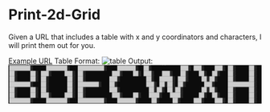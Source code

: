 # Print-2d-Grid
Given a URL that includes a table with x and y coordinators and characters, I will print them out for you.

[Example URL](https://docs.google.com/document/d/e/2PACX-1vQGUck9HIFCyezsrBSnmENk5ieJuYwpt7YHYEzeNJkIb9OSDdx-ov2nRNReKQyey-cwJOoEKUhLmN9z/pub)
Table Format:
![table](table.png)
Output: 
![output](output.png)
